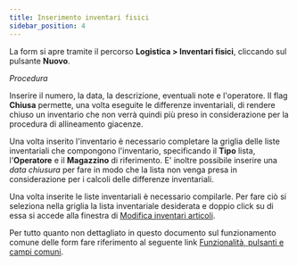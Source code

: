 ```yaml
---
title: Inserimento inventari fisici
sidebar_position: 4
---
```


La form si apre tramite il percorso **Logistica > Inventari fisici**, cliccando sul pulsante **Nuovo**.

*Procedura*

Inserire il numero, la data, la descrizione, eventuali note e l'operatore. 
Il flag **Chiusa** permette, una volta eseguite le differenze inventariali, di rendere chiuso un inventario che non verrà quindi più preso in considerazione per la procedura di allineamento giacenze.

Una volta inserito l'inventario è necessario completare la griglia delle liste inventariali che compongono l'inventario, specificando il **Tipo** lista, l'**Operatore** e il **Magazzino** di riferimento. E' inoltre possibile inserire una *data chiusura* per fare in modo che la lista non venga presa in considerazione per i calcoli delle differenze inventariali.  

Una volta inserite le liste inventariali è necessario compilarle. Per fare ciò si seleziona nella griglia la lista inventariale desiderata e doppio click su di essa si accede alla finestra di [Modifica inventari articoli](/docs/logistics/physical-inventory/inventory-management/inventory-lists-management). 

Per tutto quanto non dettagliato in questo documento sul funzionamento comune delle form fare riferimento al seguente link [Funzionalità, pulsanti e campi comuni](/docs/guide/common).